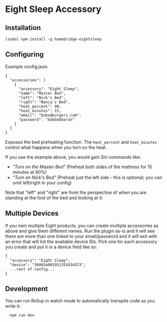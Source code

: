 # Eight Sleep Accessory

## Installation

    [sudo] npm install -g homebridge-eightsleep

## Configuring

Example config.json:

    {
      "accessories": [
        {
          "accessory": "Eight Sleep",
          "name": "Master Bed",
          "left": "Nick's Bed",
          "right": "Nancy's Bed",
          "heat_percent": 90,
          "heat_minutes": 15,
          "email": "bobs@burgers.com",
          "password": "bobbobbaran"
        }
      ]
    }

Exposes the bed preheating function. The `heat_percent` and `heat_minutes`
control what happens when you turn on the heat.

If you use the example above, you would gain Siri commands like:

- _"Turn on the Master Bed"_ (Preheat both sides of the mattress for 15 minutes at 90%)
- _"Turn on Nick's Bed"_ (Preheat just the left side - this is optional; you can omit left/right in your config)

Note that "left" and "right" are from the perspective of when you are standing
at the foot of the bed and looking at it.

## Multiple Devices

If you own multiple Eight products, you can create multiple accessories as
above and give them different names. Run the plugin as-is and it will see there
are more than one linked to your email/password and it will exit with an error
that will list the available device IDs. Pick one for each accessory you create
and put it in a device field like so:

    {
      "accessory": "Eight Sleep",
      "device": "36003a001951353434373",
      ...rest of config...
    }

## Development

You can run Rollup in watch mode to automatically transpile code as you write it:

```sh
  npm run dev
```
